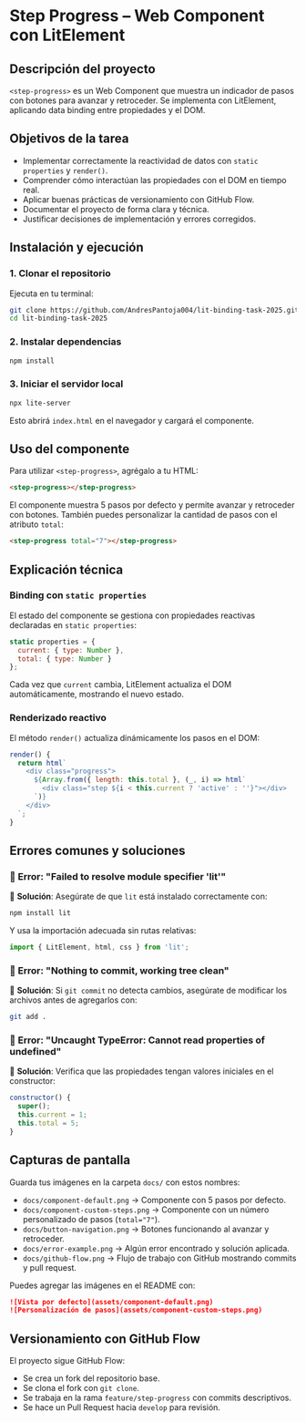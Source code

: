 
# Step Progress – Web Component con LitElement

## Descripción del proyecto
`<step-progress>` es un Web Component que muestra un indicador de pasos con botones para avanzar y retroceder. Se implementa con LitElement, aplicando data binding entre propiedades y el DOM.

## Objetivos de la tarea
- Implementar correctamente la reactividad de datos con `static properties` y `render()`.
- Comprender cómo interactúan las propiedades con el DOM en tiempo real.
- Aplicar buenas prácticas de versionamiento con GitHub Flow.
- Documentar el proyecto de forma clara y técnica.
- Justificar decisiones de implementación y errores corregidos.

## Instalación y ejecución

### 1. Clonar el repositorio
Ejecuta en tu terminal:

```bash
git clone https://github.com/AndresPantoja004/lit-binding-task-2025.git
cd lit-binding-task-2025
```

### 2. Instalar dependencias
```bash
npm install
```

### 3. Iniciar el servidor local
```bash
npx lite-server
```

Esto abrirá `index.html` en el navegador y cargará el componente.

## Uso del componente

Para utilizar `<step-progress>`, agrégalo a tu HTML:

```html
<step-progress></step-progress>
```

El componente muestra 5 pasos por defecto y permite avanzar y retroceder con botones. También puedes personalizar la cantidad de pasos con el atributo `total`:

```html
<step-progress total="7"></step-progress>
```

## Explicación técnica

### Binding con `static properties`

El estado del componente se gestiona con propiedades reactivas declaradas en `static properties`:

```js
static properties = {
  current: { type: Number },
  total: { type: Number }
};
```

Cada vez que `current` cambia, LitElement actualiza el DOM automáticamente, mostrando el nuevo estado.

### Renderizado reactivo

El método `render()` actualiza dinámicamente los pasos en el DOM:

```js
render() {
  return html`
    <div class="progress">
      ${Array.from({ length: this.total }, (_, i) => html`
        <div class="step ${i < this.current ? 'active' : ''}"></div>
      `)}
    </div>
  `;
}
```

## Errores comunes y soluciones

### 🚨 Error: "Failed to resolve module specifier 'lit'"
🔹 **Solución**: Asegúrate de que `lit` está instalado correctamente con:

```bash
npm install lit
```

Y usa la importación adecuada sin rutas relativas:

```js
import { LitElement, html, css } from 'lit';
```

### 🚨 Error: "Nothing to commit, working tree clean"
🔹 **Solución**: Si `git commit` no detecta cambios, asegúrate de modificar los archivos antes de agregarlos con:

```bash
git add .
```

### 🚨 Error: "Uncaught TypeError: Cannot read properties of undefined"
🔹 **Solución**: Verifica que las propiedades tengan valores iniciales en el constructor:

```js
constructor() {
  super();
  this.current = 1;
  this.total = 5;
}
```

## Capturas de pantalla

Guarda tus imágenes en la carpeta `docs/` con estos nombres:

- `docs/component-default.png` → Componente con 5 pasos por defecto.
- `docs/component-custom-steps.png` → Componente con un número personalizado de pasos (`total="7"`).
- `docs/button-navigation.png` → Botones funcionando al avanzar y retroceder.
- `docs/error-example.png` → Algún error encontrado y solución aplicada.
- `docs/github-flow.png` → Flujo de trabajo con GitHub mostrando commits y pull request.

Puedes agregar las imágenes en el README con:

```markdown
![Vista por defecto](assets/component-default.png)
![Personalización de pasos](assets/component-custom-steps.png)
```

## Versionamiento con GitHub Flow

El proyecto sigue GitHub Flow:

- Se crea un fork del repositorio base.
- Se clona el fork con `git clone`.
- Se trabaja en la rama `feature/step-progress` con commits descriptivos.
- Se hace un Pull Request hacia `develop` para revisión.

